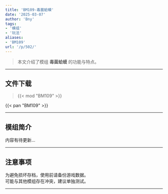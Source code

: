 ```yaml
---
title: 'BM109-毒菌蛤蟆'
date: '2025-03-07'
author: 'Bny'
tags:
- '模组'
- '玩法'
aliases:
- 'BM109'
url: '/p/502/'
---
```


> 本文介绍了模组 **毒菌蛤蟆** 的功能与特点。

---

## 文件下载  

> {{< mod "BM109" >}}  

{{< pan "BM109" >}}  

---

## 模组简介

>  
内容有待更新...  

---

## 注意事项

>  
为避免损坏存档，使用前请备份游戏数据。  
可能与其他模组存在冲突，建议单独测试。  

---

